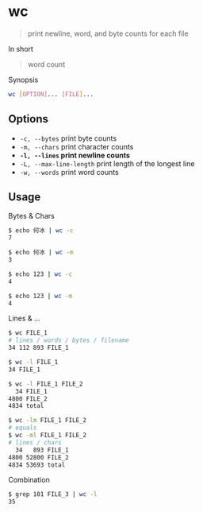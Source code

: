 # wc

> print newline, word, and byte counts for each file

In short

> word count

Synopsis

```bash
wc [OPTION]... [FILE]...
```

## Options

- `-c, --bytes` print byte counts
- `-m, --chars` print character counts
- **`-l, --lines` print newline counts**
- `-L, --max-line-length` print length of the longest line
- `-w, --words` print word counts

## Usage

Bytes & Chars

```bash
$ echo 何冰 | wc -c
7

$ echo 何冰 | wc -m
3

$ echo 123 | wc -c
4

$ echo 123 | wc -m
4
```

Lines & …

```bash
$ wc FILE_1
# lines / words / bytes / filename
34 112 893 FILE_1

$ wc -l FILE_1
34 FILE_1

$ wc -l FILE_1 FILE_2
  34 FILE_1
4800 FILE_2
4834 total

$ wc -lm FILE_1 FILE_2
# equals
$ wc -ml FILE_1 FILE_2
# lines / chars
  34   893 FILE_1
4800 52800 FILE_2
4834 53693 total
```

Combination

```bash
$ grep 101 FILE_3 | wc -l
35
```
